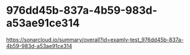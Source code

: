 # 976dd45b-837a-4b59-983d-a53ae91ce314
https://sonarcloud.io/summary/overall?id=examly-test_976dd45b-837a-4b59-983d-a53ae91ce314
